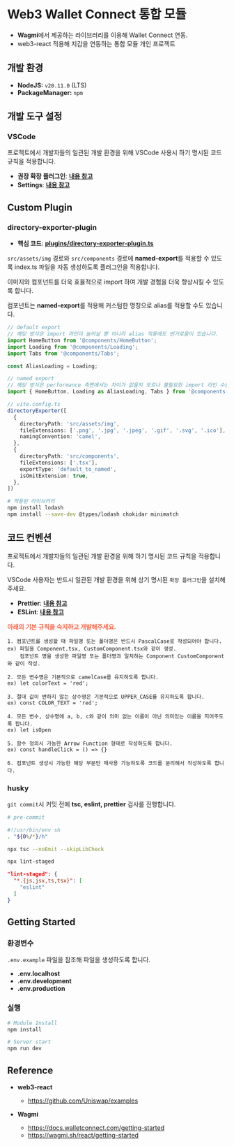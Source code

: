 # Web3 Wallet Connect 통합 모듈

* **Wagmi**에서 제공하는 라이브러리를 이용해 Wallet Connect 연동.
* web3-react 적용해 지갑을 연동하는 통합 모듈 개인 프로젝트

## 개발 환경

* **NodeJS:** `v20.11.0` (LTS)
* **PackageManager:** `npm`

## 개발 도구 설정

### VSCode

프로젝트에서 개발자들의 일관된 개발 환경을 위해 VSCode 사용시 하기 명시된 코드 규칙을 적용합니다.

* **권장 확장 플러그인**: **[내용 참고](./documents/vscode.extensions.md)**
* **Settings**: **[내용 참고](./documents/vscode.settings.md)**

## Custom Plugin

### directory-exporter-plugin

* **핵심 코드**: **[plugins/directory-exporter-plugin.ts](/plugins/directory-exporter-plugin.ts)**

`src/assets/img` 경로와 `src/components` 경로에 **named-export**를 적용할 수 있도록 index.ts 파일을 자동 생성하도록 플러그인을 적용합니다.

이미지와 컴포넌트를 더욱 효율적으로 import 하여 개발 경험을 더욱 향상시킬 수 있도록 합니다.

컴포넌트는 **named-export**를 적용해 커스텀한 명칭으로 alias를 적용할 수도 있습니다.

```ts
// default export
// 해당 방식은 import 라인이 늘어날 뿐 아니라 alias 적용에도 번거로움이 있습니다.
import HomeButton from '@components/HomeButton';
import Loading from '@components/Loading';
import Tabs from '@components/Tabs';

const AliasLoading = Loading;
```

```ts
// named export
// 해당 방식은 performance 측면에서는 차이가 없을지 모르나 불필요한 import 라인 수를 줄이고 alias 적용을 더욱 간략하게 할 수 있습니다.
import { HomeButton, Loading as AliasLoading, Tabs } from '@components';
```

```ts
// vite.config.ts
directoryExporter([
  {
    directoryPath: 'src/assets/img',
    fileExtensions: ['.png', '.jpg', '.jpeg', '.gif', '.svg', '.ico'],
    namingConvention: 'camel',
  },
  {
    directoryPath: 'src/components',
    fileExtensions: ['.tsx'],
    exportType: 'default_to_named',
    isOmitExtension: true,
  },
])
```

```bash
# 적용된 라이브러리
npm install lodash
npm install --save-dev @types/lodash chokidar minimatch
```

## 코드 컨벤션

프로젝트에서 개발자들의 일관된 개발 환경을 위해 하기 명시된 코드 규칙을 적용합니다.

VSCode 사용자는 반드시 일관된 개발 환경을 위해 상기 명시된 `확장 플러그인`을 설치해주세요.

* **Prettier**: **[내용 참고](./documents/prettier.md)**
* **ESLint**: **[내용 참고](./documents/eslint.md)**

**<p style="color: tomato;">아래의 기본 규칙을 숙지하고 개발해주세요.</p>**

```plaintext
1. 컴포넌트를 생성할 때 파일명 또는 폴더명은 반드시 PascalCase로 작성되어야 합니다.
ex) 파일을 Component.tsx, CustomComponent.tsx와 같이 생성.
    컴포넌트 명을 생성한 파일명 또는 폴더명과 일치하는 Component CustomComponent와 같이 작성.

2. 모든 변수명은 기본적으로 camelCase를 유지하도록 합니다.
ex) let colorText = 'red';

3. 절대 값이 변하지 않는 상수명은 기본적으로 UPPER_CASE를 유지하도록 합니다.
ex) const COLOR_TEXT = 'red';

4. 모든 변수, 상수명에 a, b, c와 같이 의미 없는 이름이 아닌 의미있는 이름을 지어주도록 합니다.
ex) let isOpen

5. 함수 정의시 가능한 Arrow Function 형태로 작성하도록 합니다.
ex) const handleClick = () => {}

6. 컴포넌트 생성시 가능한 해당 부분만 재사용 가능하도록 코드를 분리해서 작성하도록 합니다.
```

### husky

`git commit`시 커밋 전에 **tsc, eslint, prettier** 검사를 진행합니다.

```bash
# pre-commit

#!/usr/bin/env sh
. "${0%/*}/h"

npx tsc --noEmit --skipLibCheck

npx lint-staged
```

```json
"lint-staged": {
  "*.{js,jsx,ts,tsx}": [
    "eslint"
  ]
}
```

## Getting Started

### 환경변수

`.env.example` 파일을 참조해 파일을 생성하도록 합니다.

* **.env.localhost**
* **.env.development**
* **.env.production**

### 실행

```bash
# Module Install
npm install

# Server start
npm run dev
```

## Reference

* **web3-react**
  - https://github.com/Uniswap/examples

* **Wagmi**
  - https://docs.walletconnect.com/getting-started
  - https://wagmi.sh/react/getting-started
